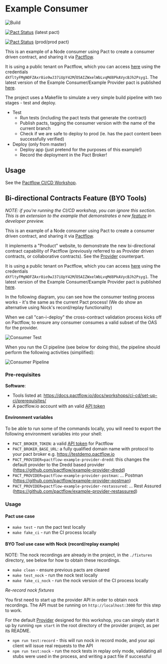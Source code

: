 # Example Consumer

![Build](https://github.com/pactflow/example-consumer/workflows/Build/badge.svg)

[![Pact Status](https://test.pact.dius.com.au/pacts/provider/pactflow-example-provider/consumer/pactflow-example-consumer2/latest/badge.svg?label=provider)](https://test.pact.dius.com.au/pacts/provider/pactflow-example-provider/consumer/pactflow-example-consumer2/latest) (latest pact)

[![Pact Status](https://test.pact.dius.com.au/matrix/provider/pactflow-example-provider/latest/prod/consumer/pactflow-example-consumer2/latest/prod/badge.svg?label=provider)](https://test.pact.dius.com.au/pacts/provider/pactflow-example-provider/consumer/pactflow-example-consumer2/latest/prod) (prod/prod pact)

This is an example of a Node consumer using Pact to create a consumer driven contract, and sharing it via [Pactflow](https://pactflow.io).

It is using a public tenant on Pactflow, which you can access [here](https://test.pact.dius.com.au) using the credentials `dXfltyFMgNOFZAxr8io9wJ37iUpY42M`/`O5AIZWxelWbLvqMd8PkAVycBJh2Psyg1`. The latest version of the Example Consumer/Example Provider pact is published [here](https://test.pact.dius.com.au/pacts/provider/pactflow-example-provider/consumer/pactflow-example-consumer2/latest).

The project uses a Makefile to simulate a very simple build pipeline with two stages - test and deploy.

* Test
  * Run tests (including the pact tests that generate the contract)
  * Publish pacts, tagging the consumer version with the name of the current branch
  * Check if we are safe to deploy to prod (ie. has the pact content been successfully verified)
* Deploy (only from master)
  * Deploy app (just pretend for the purposes of this example!)
  * Record the deployment in the Pact Broker!

## Usage

See the [Pactflow CI/CD Workshop](https://github.com/pactflow/ci-cd-workshop).

## Bi-directional Contracts Feature (BYO Tools)

_NOTE: if you're running the CI/CD workshop, you can ignore this section. This is an extension to the example that demonstrates a new [feature](https://github.com/pactflow/roadmap/issues/4) in developer preview._

This is an example of a Node consumer using Pact to create a consumer driven contract, and sharing it via [Pactflow](https://pactflow.io).

It implements a "Product" website, to demonstrate the new bi-directional contract capability of Pactflow (previously referred to as Provider driven contracts, or collaborative contracts). See the [Provider](https://github.com/pactflow/example-pactflow-example-provider-dredd) counterpart.

It is using a public tenant on Pactflow, which you can access [here](https://test.pact.dius.com.au) using the credentials `dXfltyFMgNOFZAxr8io9wJ37iUpY42M`/`O5AIZWxelWbLvqMd8PkAVycBJh2Psyg1`. The latest version of the Example Consumer/Example Provider pact is published [here](https://test.pact.dius.com.au/pacts/provider/pactflow-example-pactflow-example-provider-dredd/consumer/pactflow-example-consumer2/latest).

In the following diagram, you can see how the consumer testing process works - it's the same as the current Pact process! (We do show an alternative using Nock's record/replay functionality)

When we call "can-i-deploy" the cross-contract validation process kicks off on Pactflow, to ensure any consumer consumes a valid subset of the OAS for the provider.

![Consumer Test](docs/consumer-scope.png "Consumer Test")

When you run the CI pipeline (see below for doing this), the pipeline should perform the following activities (simplified):

![Consumer Pipeline](docs/consumer-pipeline.png "Consumer Pipeline")

### Pre-requisites

**Software**:

* Tools listed at: https://docs.pactflow.io/docs/workshops/ci-cd/set-up-ci/prerequisites/
* A pactflow.io account with an valid [API token](https://docs.pactflow.io/docs/getting-started/#configuring-your-api-token)


#### Environment variables

To be able to run some of the commands locally, you will need to export the following environment variables into your shell:

* `PACT_BROKER_TOKEN`: a valid [API token](https://docs.pactflow.io/docs/getting-started/#configuring-your-api-token) for Pactflow
* `PACT_BROKER_BASE_URL`: a fully qualified domain name with protocol to your pact broker e.g. https://testdemo.pactflow.io
* `PACT_PROVIDER=pactflow-example-provider-dredd`: this changes the default provider to the Dredd based provider (https://github.com/pactflow/example-provider-dredd)
* `PACT_PROVIDER=pactflow-example-provider-postman`: ... Postman (https://github.com/pactflow/example-provider-postman)
* `PACT_PROVIDER=pactflow-example-provider-restassured`: ... Rest Assured (https://github.com/pactflow/example-provider-restassured)
### Usage

#### Pact use case

* `make test` - run the pact test locally
* `make fake_ci` - run the CI process locally

#### BYO Tool use case with Nock (record/replay example)

NOTE: The nock recordings are already in the project, in the `./fixtures` directory, see below for how to obtain these recordings.

* `make clean` - ensure previous pacts are cleared
* `make test_nock` - run the nock test locally
* `make fake_ci_nock` - run the nock version of the CI process locally

*Re-record nock fixtures*

You first need to start up the provider API in order to obtain nock recordings. The API must be running on `http://localhost:3000` for this step to work.

For the default [Provider](https://github.com/pactflow/example-provider-dredd) designed for this workshop, you can simply start it up by running `npm start` in the root directory of the provider project, as per its README.


* `npm run test:record` - this will run nock in record mode, and your api client will issue real requests to the API
* `npm run test:nock` - run the nock tests in replay only mode, validating all stubs were used in the process, and writing a pact file if successful
